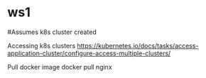 # ws1
#Assumes k8s cluster created

Accessing k8s clusters
  https://kubernetes.io/docs/tasks/access-application-cluster/configure-access-multiple-clusters/

Pull docker image
  docker pull nginx
